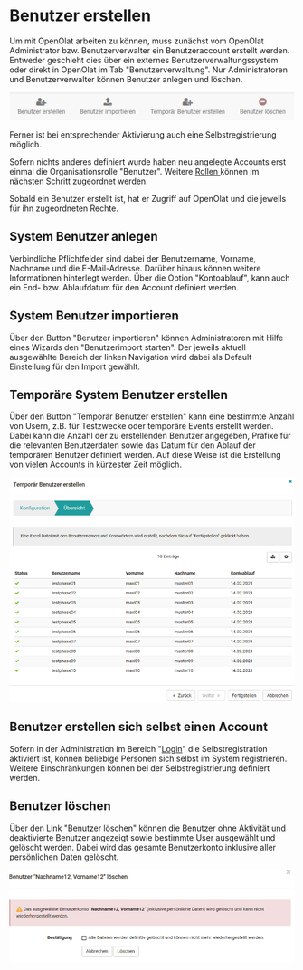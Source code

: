 # Benutzer erstellen

Um mit OpenOlat arbeiten zu können, muss zunächst vom OpenOlat Administrator
bzw. Benutzerverwalter ein Benutzeraccount erstellt werden. Entweder geschieht
dies über ein externes Benutzerverwaltungssystem oder direkt in OpenOlat im
Tab "Benutzerverwaltung". Nur Administratoren und Benutzerverwalter können
Benutzer anlegen und löschen.

![](assets/Benutzer_erstellen1.png)

Ferner ist bei entsprechender Aktivierung auch eine Selbstregistrierung
möglich.

Sofern nichts anderes definiert wurde haben neu angelegte Accounts erst einmal
die Organisationsrolle "Benutzer". Weitere [Rollen
](Configure_User.de.md)können im nächsten Schritt zugeordnet werden.

Sobald ein Benutzer erstellt ist, hat er Zugriff auf OpenOlat und die jeweils
für ihn zugeordneten Rechte.

## System Benutzer anlegen

Verbindliche Pflichtfelder sind dabei der Benutzername, Vorname, Nachname und
die E-Mail-Adresse. Darüber hinaus können weitere Informationen hinterlegt
werden. Über die Option "Kontoablauf", kann auch ein End- bzw. Ablaufdatum für
den Account definiert werden.

## System Benutzer importieren

Über den Button "Benutzer importieren" können Administratoren mit Hilfe eines
Wizards den "Benutzerimport starten". Der jeweils aktuell ausgewählte Bereich
der linken Navigation wird dabei als Default Einstellung für den Import
gewählt.

## Temporäre System Benutzer erstellen

Über den Button "Temporär Benutzer erstellen" kann eine bestimmte Anzahl von
Usern, z.B. für Testzwecke oder temporäre Events erstellt werden. Dabei kann
die Anzahl der zu erstellenden Benutzer angegeben, Präfixe für die relevanten
Benutzerdaten sowie das Datum für den Ablauf der temporären Benutzer definiert
werden. Auf diese Weise ist die Erstellung von vielen Accounts in kürzester
Zeit möglich.

![](assets/temp_benutzer_wizard.png)

## Benutzer erstellen sich selbst einen Account

Sofern in der Administration im Bereich "[Login](../administration/Login.de.md)" die
Selbstregistration aktiviert ist, können beliebige Personen sich selbst im
System registrieren. Weitere Einschränkungen können bei der
Selbstregistrierung definiert werden.

## Benutzer löschen

Über den Link "Benutzer löschen" können die Benutzer ohne Aktivität und
deaktivierte Benutzer angezeigt sowie bestimmte User ausgewählt und gelöscht
werden. Dabei wird das gesamte Benutzerkonto inklusive aller persönlichen
Daten gelöscht.

![](assets/Benutzer_loeschen.png)

  

